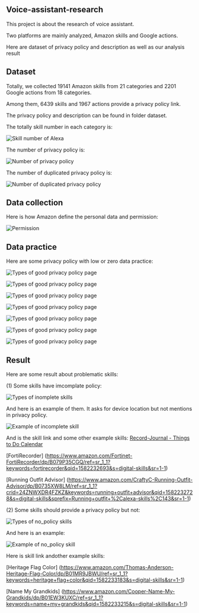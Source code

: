## Voice-assistant-research

This project is about the research of voice assistant.

Two platforms are mainly analyzed, Amazon skills and Google actions. 

Here are dataset of privacy policy and description as well as our analysis result


## Dataset

Totally, we collected 19141 Amazon skills from 21 categories and 2201 Google actions from 18 categories. 

Among them, 6439 skills and 1967 actions provide a privacy policy link. 

The privacy policy and description can be found in folder dataset.

The totally skill number in each category is:

![Skill number of Alexa](https://github.com/voice-assistant-research/voice-assistant/blob/master/dataset/image/skill_number.png)

The number of privacy policy is:


![Number of privacy policy](https://github.com/voice-assistant-research/voice-assistant/blob/master/dataset/image/goodpolicy.png)

The number of duplicated privacy policy is:

![Number of duplicated privacy policy](https://github.com/voice-assistant-research/voice-assistant/blob/master/dataset/image/samepolicy.png)


## Data collection

Here is how Amazon define the personal data and permission:

![Permission](https://github.com/voice-assistant-research/voice-assistant/blob/master/dataset/image/permerssion.png)

## Data practice
Here are some privacy policy with low or zero data practice:

![Types of good privacy policy page](https://github.com/voice-assistant-research/voice-assistant/blob/master/dataset/image/example2.png)

![Types of good privacy policy page](https://github.com/voice-assistant-research/voice-assistant/blob/master/dataset/image/example3.png)

![Types of good privacy policy page](https://github.com/voice-assistant-research/voice-assistant/blob/master/dataset/image/example4.png)

![Types of good privacy policy page](https://github.com/voice-assistant-research/voice-assistant/blob/master/dataset/image/example5.png)

![Types of good privacy policy page](https://github.com/voice-assistant-research/voice-assistant/blob/master/dataset/image/example6.png)

![Types of good privacy policy page](https://github.com/voice-assistant-research/voice-assistant/blob/master/dataset/image/example7.png)

![Types of good privacy policy page](https://github.com/voice-assistant-research/voice-assistant/blob/master/dataset/image/example8.png)

## Result


Here are some result about problematic skills:

(1) Some skills have imcomplate policy:

![Types of inomplete skills](https://github.com/voice-assistant-research/voice-assistant/blob/master/dataset/image/incomplete.png)

And here is an example of them. It asks for device location but not mentions in privacy policy.

![Example of incomplete skill](https://github.com/voice-assistant-research/voice-assistant/blob/master/dataset/image/example1.png)

And is the skill link and some other example skills:
[Record-Journal - Things to Do Calendar](https://www.amazon.com/Record-Journal-Things-to-Do-Calendar/dp/B07NC478M9/ref=sr_1_1?keywords=record+journal&qid=1582232641&s=digital-skills&sr=1-1)

[FortiRecorder]
(https://www.amazon.com/Fortinet-FortiRecorder/dp/B079P35CGQ/ref=sr_1_1?keywords=fortirecorder&qid=1582232693&s=digital-skills&sr=1-1)

[Running Outfit Advisor]
(https://www.amazon.com/CraftyC-Running-Outfit-Advisor/dp/B0735XW8LM/ref=sr_1_1?crid=24ZNWXDR4FZKZ&keywords=running+outfit+advisor&qid=1582232728&s=digital-skills&sprefix=Running+outfit+%2Calexa-skills%2C143&sr=1-1)



(2) Some skills should provide a privacy policy but not:

![Types of no_policy skills](https://github.com/voice-assistant-research/voice-assistant/blob/master/dataset/image/example10.jpg)

And here is an example:

![Example of no_policy skill](https://github.com/voice-assistant-research/voice-assistant/blob/master/dataset/image/example9.png)

Here is skill link andother example skills:

[Heritage Flag Color]
(https://www.amazon.com/Thomas-Anderson-Heritage-Flag-Color/dp/B01MR9JBWU/ref=sr_1_1?keywords=heritage+flag+color&qid=1582233183&s=digital-skills&sr=1-1)

[Name My Grandkids]
(https://www.amazon.com/Cooper-Name-My-Grandkids/dp/B01EW3KUXC/ref=sr_1_1?keywords=name+my+grandkids&qid=1582233215&s=digital-skills&sr=1-1)

